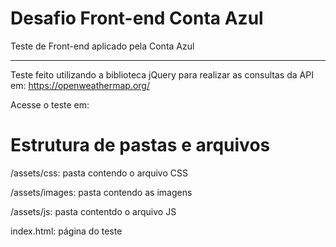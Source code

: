 # Desafio Front-end Conta Azul
 Teste de Front-end aplicado pela Conta Azul
 
 <hr>
 
 Teste feito utilizando a biblioteca jQuery para realizar as consultas da API em: https://openweathermap.org/
 
 Acesse o teste em: 
 
 # Estrutura de pastas e arquivos
 /assets/css: pasta contendo o arquivo CSS 
 
 /assets/images: pasta contendo as imagens
 
 /assets/js: pasta contentdo o arquivo JS 
 
 index.html: página do teste
 
